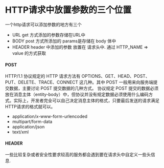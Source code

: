 # HTTP请求中放置参数的三个位置

一个http请求可以添加参数的地方有三个

 - URL get 方式添加的参数存储在URL中
 - BODY post 方式所添加的 params是存储在 body 体中
 - HEADER header 中添加的参数 放置在 请求头中. 通过 HTTP_NAME  => value 的方式获取

#### POST 

HTTP/1.1 协议规定的 HTTP 请求方法有 OPTIONS、GET、HEAD、POST、PUT、DELETE、TRACE、CONNECT 这几种。其中 POST 一般用来向服务端提交数据，主要讨论 POST 提交数据的几种方式。
协议规定 POST 提交的数据必须放在消息主体（entity-body）中，但协议并没有规定数据必须使用什么编码方式。实际上，开发者完全可以自己决定消息主体的格式，只要最后发送的请求满足HTTP请求的格式就可以。

 - application/x-www-form-urlencoded
 - multipart/form-data
 - application/json
 - text/xml

#### HEADER

一些比较复杂或者安全性要求较高的服务都会遇到要在请求头中自定义一些头信息.

